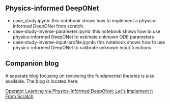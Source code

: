 ## Physics-informed DeepONet

- case_study.ipynb: this notebook shows how to implement a physics-informed DeepONet from scratch. 
- case-study-inverse-parameter.ipynb: this notebook shows how to use physics-informed DeepONet to estimate unknown ODE parameters
- case-study-inverse-input-profile.ipynb: this notebook shows how to use physics-informed DeepONet to calibrate unknown input functions

## Companion blog

A separate blog focusing on reviewing the fundamental theories is also available. The blog is located here:

[Operator Learning via Physics-Informed DeepONet: Let's Implement It From Scratch](https://medium.com/towards-data-science/operator-learning-via-physics-informed-deeponet-lets-implement-it-from-scratch-6659f3179887)